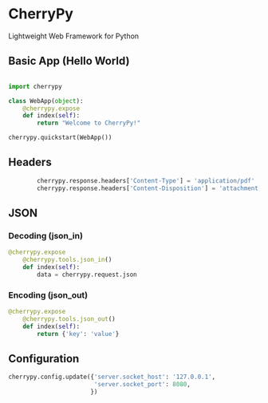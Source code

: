 # CherryPy

Lightweight Web Framework for Python



## Basic App (Hello World)

```python

import cherrypy

class WebApp(object):
    @cherrypy.expose
    def index(self):
        return "Welcome to CherryPy!"

cherrypy.quickstart(WebApp())
```


## Headers

```python
        cherrypy.response.headers['Content-Type'] = 'application/pdf'
        cherrypy.response.headers['Content-Disposition'] = 'attachment; filename="generated_file.pdf"'
```

## JSON

### Decoding (json_in)

```python
@cherrypy.expose
    @cherrypy.tools.json_in()
    def index(self):
        data = cherrypy.request.json
```

### Encoding (json_out)

```python
@cherrypy.expose
    @cherrypy.tools.json_out()
    def index(self):
        return {'key': 'value'}

```

## Configuration

```python
cherrypy.config.update({'server.socket_host': '127.0.0.1',
                        'server.socket_port': 8080,
                       })
```


 





